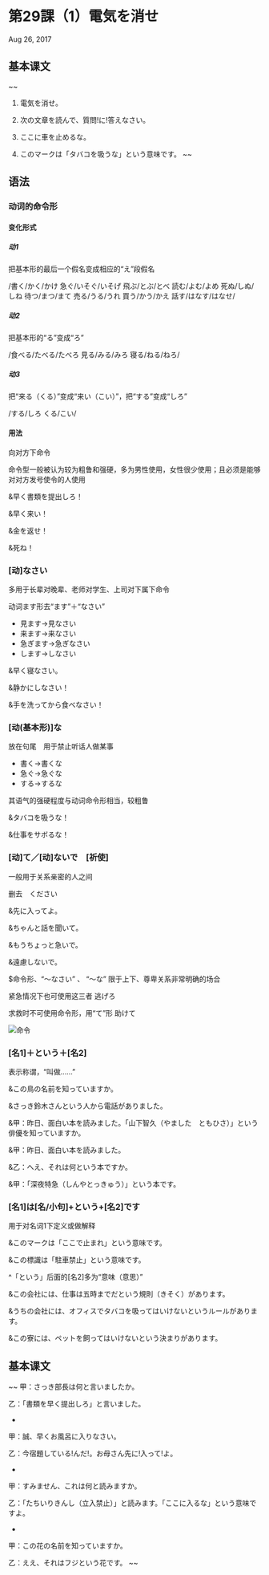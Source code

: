 # 第29課（1）電気を消せ
Aug 26, 2017

## 基本课文
~~
1. 電気を消せ。

2. 次の文章を読んで、質問!に!答えなさい。

3. ここに車を止めるな。

4. このマークは「タバコを吸うな」という意味です。
~~

## 语法
### 动词的命令形
#### 变化形式
##### 动1
把基本形的最后一个假名变成相应的“え”段假名

/書く/かく/かけ
急ぐ/いそぐ/いそげ
飛ぶ/とぶ/とべ
読む/よむ/よめ
死ぬ/しぬ/しね
待つ/まつ/まて
売る/うる/うれ
買う/かう/かえ
話す/はなす/はなせ/

##### 动2
把基本形的“る”变成“ろ”

/食べる/たべる/たべろ
見る/みる/みろ
寝る/ねる/ねろ/

##### 动3
把“来る（くる）”变成“来い（こい）”，把“する”变成“しろ”

/する/しろ
くる/こい/

#### 用法
向对方下命令

命令型一般被认为较为粗鲁和强硬，多为男性使用，女性很少使用；且必须是能够对对方发号使令的人使用

&早く書類を提出しろ！

&早く来い！

&金を返せ！

&死ね！

### [动]なさい
多用于长辈对晚辈、老师对学生、上司对下属下命令

动词ます形去“ます”＋“なさい” 

- 見ます→見なさい
- 来ます→来なさい
- 急ぎます→急ぎなさい
- します→しなさい

&早く寝なさい。

&静かにしなさい！

&手を洗ってから食べなさい！

### [动(基本形)]な
放在句尾　用于禁止听话人做某事

- 書く→書くな
- 急ぐ→急ぐな
- する→するな

其语气的强硬程度与动词命令形相当，较粗鲁

&タバコを吸うな！

&仕事をサボるな！

### [动]て／[动]ないで　[祈使]
一般用于关系亲密的人之间

删去　ください

&先に入ってよ。

&ちゃんと話を聞いて。

&もうちょっと急いで。

&遠慮しないで。

$命令形、“～なさい” 、 “～な” 限于上下、尊卑关系非常明确的场合

紧急情况下也可使用这三者 逃げろ

求救时不可使用命令形，用“て”形 助けて
 
![命令](@path/29-1-1.png)

### [名1]＋という＋[名2]
表示称谓，“叫做……”

&この鳥の名前を知っていますか。

&さっき鈴木さんという人から電話がありました。

&甲：昨日、面白い本を読みました。「山下智久（やました　ともひさ）」という俳優を知っていますか。

&甲：昨日、面白い本を読みました。

&乙：へえ、それは何という本ですか。

&甲：「深夜特急（しんやとっきゅう）」という本です。

### [名1]は[名/小句]+という+[名2]です
用于对名词1下定义或做解释

&このマークは「ここで止まれ」という意味です。

&この標識は「駐車禁止」という意味です。

^「という」后面的[名2]多为“意味（意思）”

&この会社には、仕事は五時までだという規則（きそく）があります。

&うちの会社には、オフィスでタバコを吸ってはいけないというルールがあります。

&この寮には、ペットを飼ってはいけないという決まりがあります。

## 基本课文
~~
甲：さっき部長は何と言いましたか。

乙：「書類を早く提出しろ」と言いました。

-

甲：誠、早くお風呂に入りなさい。

乙：今宿題している!んだ!。お母さん先に!入って!よ。

-

甲：すみません、これは何と読みますか。

乙：「たちいりきんし（立入禁止）」と読みます。「ここに入るな」という意味ですよ。

-

甲：この花の名前を知っていますか。

乙：ええ、それはフジという花です。
~~

